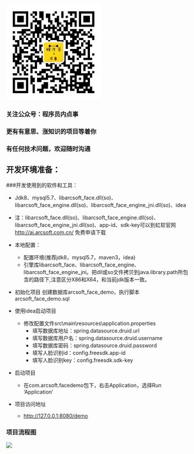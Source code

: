  
 ![](qrcode_for_gh_d49c67bf15ef_258.jpg)
 
### 关注公众号：程序员内点事
 
###  更有有意思、涨知识的项目等着你
 
### 有任何技术问题，欢迎随时沟通

## 开发环境准备：
###开发使用到的软件和工具：
* Jdk8、mysql5.7、libarcsoft_face.dll(so)、libarcsoft_face_engine.dll(so)、libarcsoft_face_engine_jni.dll(so)、idea
* 注：libarcsoft_face.dll(so)、libarcsoft_face_engine.dll(so)、libarcsoft_face_engine_jni.dll(so)、app-id、sdk-key可以到虹软官网 http://ai.arcsoft.com.cn/ 免费申请下载


* 本地配置：
	* 配置环境(推荐jdk8，mysql5.7，maven3，idea)
    * 引擎库libarcsoft_face、libarcsoft_face_engine、libarcsoft_face_engine_jni。把dll或so文件拷贝到java.library.path所包含的路径下,注意区分X86和X64，和当前jdk版本一致。
  
* 初始化项目
创建数据库arcsoft_face_demo，执行脚本arcsoft_face_demo.sql

* 使用idea启动项目
    * 修改配置文件src\main\resources\application.properties
        * 填写数据库地址：spring.datasource.druid.url
        * 填写数据库用户名：spring.datasource.druid.username
        * 填写数据库密码：spring.datasource.druid.password
        * 填写人脸识别id：config.freesdk.app-id
        * 填写人脸识别key：config.freesdk.sdk-key

 
* 启动项目
    * 在com.arcsoft.facedemo包下，右击Application，选择Run ‘Application’
 

* 项目访问地址
    * http://127.0.0.1:8080/demo

### 项目流程图
 ![](人脸流程.png)

